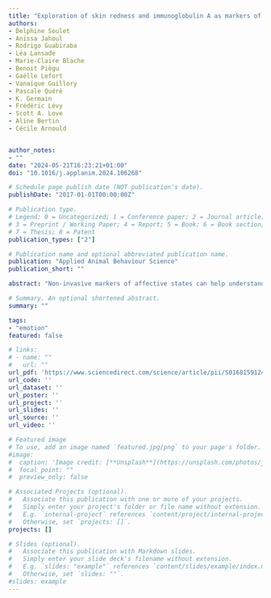 ```yaml
---
title: "Exploration of skin redness and immunoglobulin A as markers of the affective states of hens"
authors:
- Delphine Soulet
- Anissa Jahoul
- Rodrigo Guabiraba
- Léa Lansade
- Marie-Claire Blache
- Benoit Piègu
- Gaëlle Lefort
- Vanaïque Guillory
- Pascale Quéré
- K. Germain
- Frédéric Lévy
- Scott A. Love
- Aline Bertin
- Cécile Arnould


author_notes:
- ""
date: "2024-05-21T16:23:21+01:00"
doi: "10.1016/j.applanim.2024.106268"

# Schedule page publish date (NOT publication's date).
publishDate: "2017-01-01T00:00:00Z"

# Publication type.
# Legend: 0 = Uncategorized; 1 = Conference paper; 2 = Journal article;
# 3 = Preprint / Working Paper; 4 = Report; 5 = Book; 6 = Book section;
# 7 = Thesis; 8 = Patent
publication_types: ["2"]

# Publication name and optional abbreviated publication name.
publication: "Applied Animal Behaviour Science"
publication_short: ""

abstract: "Non-invasive markers of affective states can help understanding animals' perception of situations and improving their welfare. These markers are scarce in avian species. In this study, we investigate the potential relation between alterations in facial skin redness in hens and their corresponding affective states. Six hens were filmed in both naturally unfolding scenarios and controlled tests designed to elicit various affective states. The facial skin redness was measured from images extracted from the videos. Our observations revealed that hens exhibited the highest degree of facial skin redness in negative situations of high arousal, a high redness in positive situations of high arousal, and the lowest in positive situations of low arousal. In a second study, we further examined whether facial skin redness and secretory immunoglobulin A (S-IgA) can serve as markers for the quality of the human-animal relationship. Two groups of hens, one habituated to humans (n=13) and one non-habituated (n=12), were compared for general fearfulness in an open field test and for fear of humans in a reactivity to human test. In the open-field test, there were no statistical differences in general fearfulness, facial skin redness or S-IgA concentrations between both groups. However, habituated hens exhibited significantly lower fearfulness and facial skin redness in the presence of humans compared to non-habituated hens in the reactivity to human test. Additionally, habituated hens showed significant lower S-IgA concentration in lachrymal fluid in the presence of humans, with no significant differences in saliva or cloacal samples. We propose that changes in facial skin redness reflect variations in affective states and can be used as a marker for assessing the quality of the human-hen relationship. The relationship between S-IgA concentrations and affective states requires further investigation."

# Summary. An optional shortened abstract.
summary: ""

tags:
- "emotion"
featured: false

# links:
# - name: ""
#   url: ""
url_pdf: 'https://www.sciencedirect.com/science/article/pii/S0168159124001163/pdfft?md5=bb89bcaef3dff4a44803b3162758f619&pid=1-s2.0-S0168159124001163-main.pdf'
url_code: ''
url_dataset: ''
url_poster: ''
url_project: ''
url_slides: ''
url_source: ''
url_video: ''

# Featured image
# To use, add an image named `featured.jpg/png` to your page's folder.
#image:
#  caption: 'Image credit: [**Unsplash**](https://unsplash.com/photos/jdD8gXaTZsc)'
#  focal_point: ""
#  preview_only: false

# Associated Projects (optional).
#   Associate this publication with one or more of your projects.
#   Simply enter your project's folder or file name without extension.
#   E.g. `internal-project` references `content/project/internal-project/index.md`.
#   Otherwise, set `projects: []`.
projects: []

# Slides (optional).
#   Associate this publication with Markdown slides.
#   Simply enter your slide deck's filename without extension.
#   E.g. `slides: "example"` references `content/slides/example/index.md`.
#   Otherwise, set `slides: ""`.
#slides: example
---
```

